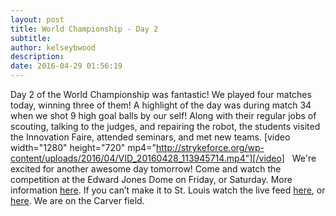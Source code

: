 ```yaml
---
layout: post
title: World Championship - Day 2
subtitle:
author: kelseybwood
description:
date: 2016-04-29 01:56:19
---
```


Day 2 of the World Championship was fantastic! We played four matches today, winning three of them! A highlight of the day was during match 34 when we shot 9 high goal balls by our self! Along with their regular jobs of scouting, talking to the judges, and repairing the robot, the students visited the Innovation Faire, attended seminars, and met new teams. [video width="1280" height="720" mp4="http://strykeforce.org/wp-content/uploads/2016/04/VID_20160428_113945714.mp4"][/video]   We're excited for another awesome day tomorrow! Come and watch the competition at the Edward Jones Dome on Friday, or Saturday. More information [here](http://www.firstchampionship.org/). If you can’t make it to St. Louis watch the live feed [here](http://www.firstchampionship.org/watch-championship-live), or [here](http://www.thebluealliance.com/gameday#layout=2). We are on the Carver field.
